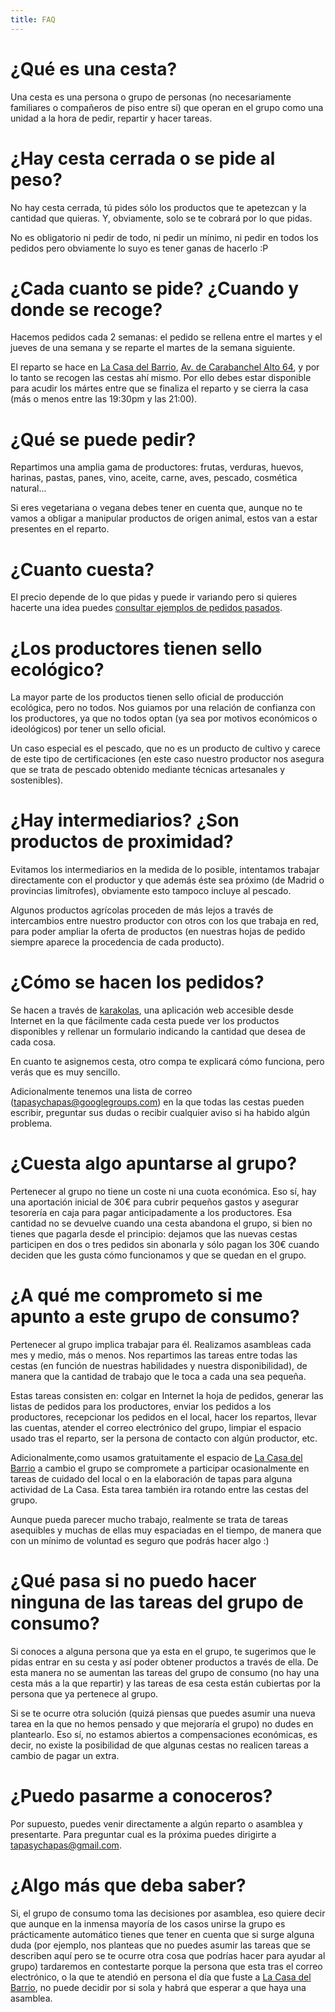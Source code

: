 ```yaml
---
title: FAQ
---
```


# ¿Qué es una cesta?

Una cesta es una persona o grupo de personas (no necesariamente familiares o compañeros de piso entre sí) que operan en el grupo como una unidad a la hora de pedir, repartir y hacer tareas.

# ¿Hay cesta cerrada o se pide al peso?

No hay cesta cerrada, tú pides sólo los productos que te apetezcan y la cantidad que quieras. Y, obviamente, solo se te cobrará por lo que pidas.

No es obligatorio ni pedir de todo, ni pedir un mínimo, ni pedir en todos los pedidos pero obviamente lo suyo es tener ganas de hacerlo :P

# ¿Cada cuanto se pide? ¿Cuando y donde se recoge?

Hacemos pedidos cada 2 semanas: el pedido se rellena entre el martes y el jueves de una semana y se reparte el martes de la semana siguiente.

El reparto se hace en [La Casa del Barrio](http://casadelbarriocarabanchel.es/), [Av. de Carabanchel Alto 64](https://www.google.es/maps/place/Av.+de+Carabanchel+Alto,+64,+28044+Madrid), y por lo tanto se recogen las cestas ahí mismo. Por ello debes estar disponible para acudir los mártes entre que se finaliza el reparto y se cierra la casa (más o menos entre las 19:30pm y las 21:00).

# ¿Qué se puede pedir?

Repartimos una amplia gama de productores: frutas, verduras, huevos, harinas, pastas, panes, vino, aceite, carne, aves, pescado, cosmética natural...

Si eres vegetariana o vegana debes tener en cuenta que, aunque no te vamos a obligar a manipular productos de origen animal, estos van a estar presentes en el reparto.

# ¿Cuanto cuesta?

El precio depende de lo que pidas y puede ir variando pero si quieres hacerte una idea puedes [consultar ejemplos de pedidos pasados](#).

# ¿Los productores tienen sello ecológico?

La mayor parte de los productos tienen sello oficial de producción ecológica, pero no todos. Nos guiamos por una relación de confianza con los productores, ya que no todos optan (ya sea por motivos económicos o ideológicos) por tener un sello oficial.

Un caso especial es el pescado, que no es un producto de cultivo y carece de este tipo de certificaciones (en este caso nuestro productor nos asegura que se trata de pescado obtenido mediante técnicas artesanales y sostenibles).

# ¿Hay intermediarios? ¿Son productos de proximidad?

Evitamos los intermediarios en la medida de lo posible, intentamos trabajar directamente con el productor y que además éste sea próximo (de Madrid o provincias limítrofes), obviamente esto tampoco incluye al pescado.

Algunos productos agrícolas proceden de más lejos a través de intercambios entre nuestro productor con otros con los que trabaja en red, para poder ampliar la oferta de productos (en nuestras hojas de pedido siempre aparece la procedencia de cada producto).

# ¿Cómo se hacen los pedidos?

Se hacen a través de [karakolas](https://karakolas.net/), una aplicación web accesible desde Internet en la que fácilmente cada cesta puede ver los productos disponibles y rellenar un formulario indicando la cantidad que desea de cada cosa.

En cuanto te asignemos cesta, otro compa te explicará cómo funciona, pero verás que es muy sencillo.

Adicionalmente tenemos una lista de correo ([tapasychapas@googlegroups.com](mailto:tapasychapas+subscribe@googlegroups.com?subjet=Solicito+suscribirme+a+esta+lista)) en la que todas las cestas pueden escribir, preguntar sus dudas o recibir cualquier aviso si ha habido algún problema.

# ¿Cuesta algo apuntarse al grupo?

Pertenecer al grupo no tiene un coste ni una cuota económica. Eso sí, hay una aportación inicial de 30€ para cubrir pequeños gastos y asegurar tesorería en caja para pagar anticipadamente a los productores. Esa cantidad no se devuelve cuando una cesta abandona el grupo, si bien no tienes que pagarla desde el principio: dejamos que las nuevas cestas participen en dos o tres pedidos sin abonarla y sólo pagan los 30€ cuando deciden que les gusta cómo funcionamos y que se quedan en el grupo.

# ¿A qué me comprometo si me apunto a este grupo de consumo?

Pertenecer al grupo implica trabajar para él. Realizamos asambleas cada mes y medio, más o menos. Nos repartimos las tareas entre todas las cestas (en función de nuestras habilidades y nuestra disponibilidad), de manera que la cantidad de trabajo que le toca a cada una sea pequeña.

Estas tareas consisten en: colgar en Internet la hoja de pedidos, generar las listas de pedidos para los productores, enviar los pedidos a los productores, recepcionar los pedidos en el local, hacer los repartos, llevar las cuentas, atender el correo electrónico del grupo, limpiar el espacio usado tras el reparto, ser la persona de contacto con algún productor, etc.

Adicionalmente,como usamos gratuitamente el espacio de [La Casa del Barrio](http://casadelbarriocarabanchel.es/) a cambio el grupo se compromete a participar ocasionalmente en tareas de cuidado del local o en la elaboración de tapas para alguna actividad de La Casa. Esta tarea también ira rotando entre las cestas del grupo.

Aunque pueda parecer mucho trabajo, realmente se trata de tareas asequibles y muchas de ellas muy espaciadas en el tiempo, de manera que con un mínimo de voluntad es seguro que podrás hacer algo :)

# ¿Qué pasa si no puedo hacer ninguna de las tareas del grupo de consumo?

Si conoces a alguna persona que ya esta en el grupo, te sugerimos que le pidas entrar en su cesta y así poder obtener productos a través de ella. De esta manera no se aumentan las tareas del grupo de consumo (no hay una cesta más a la que repartir) y las tareas de esa cesta están cubiertas por la persona que ya pertenece al grupo.

Si se te ocurre otra solución (quizá piensas que puedes asumir una nueva tarea en la que no hemos pensado y que mejoraría el grupo) no dudes en plantearlo. Eso sí, no estamos abiertos a compensaciones económicas, es decir, no existe la posibilidad de que algunas cestas no realicen tareas a cambio de pagar un extra.

# ¿Puedo pasarme a conoceros?

Por supuesto, puedes venir directamente a algún reparto o asamblea y presentarte. Para preguntar cual es la próxima puedes dirigirte a [tapasychapas@gmail.com](mailto:tapasychapas@gmail.com?subject=Quiero+unirme+al+grupo+de+consumo).

# ¿Algo más que deba saber?

Si, el grupo de consumo toma las decisiones por asamblea, eso quiere decir que aunque en la inmensa mayoría de los casos unirse la grupo es prácticamente automático tienes que tener en cuenta que si surge alguna duda (por ejemplo, nos planteas que no puedes asumir las tareas que se describen aquí pero se te ocurre otra cosa que podrías hacer para ayudar al grupo) tardaremos en contestarte porque la persona que esta tras el correo electrónico, o la que te atendió en persona el día que fuste a [La Casa del Barrio](http://casadelbarriocarabanchel.es/), no puede decidir por si sola y habrá que esperar a que haya una asamblea.
